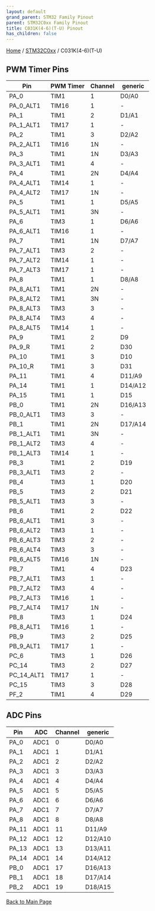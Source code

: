```yaml
---
layout: default
grand_parent: STM32 Family Pinout
parent: STM32C0xx Family Pinout
title: C031K(4-6)(T-U) Pinout
has_children: false
---
```


[Home](../../index) / [STM32C0xx](../index) / C031K(4-6)(T-U)

## PWM Timer Pins

| Pin | PWM Timer | Channel | generic |
| --- | --- | --- | --- |
| PA_0 | TIM1 | 1 | D0/A0 |
| PA_0_ALT1 | TIM16 | 1 | - |
| PA_1 | TIM1 | 2 | D1/A1 |
| PA_1_ALT1 | TIM17 | 1 | - |
| PA_2 | TIM1 | 3 | D2/A2 |
| PA_2_ALT1 | TIM16 | 1N | - |
| PA_3 | TIM1 | 1N | D3/A3 |
| PA_3_ALT1 | TIM1 | 4 | - |
| PA_4 | TIM1 | 2N | D4/A4 |
| PA_4_ALT1 | TIM14 | 1 | - |
| PA_4_ALT2 | TIM17 | 1N | - |
| PA_5 | TIM1 | 1 | D5/A5 |
| PA_5_ALT1 | TIM1 | 3N | - |
| PA_6 | TIM3 | 1 | D6/A6 |
| PA_6_ALT1 | TIM16 | 1 | - |
| PA_7 | TIM1 | 1N | D7/A7 |
| PA_7_ALT1 | TIM3 | 2 | - |
| PA_7_ALT2 | TIM14 | 1 | - |
| PA_7_ALT3 | TIM17 | 1 | - |
| PA_8 | TIM1 | 1 | D8/A8 |
| PA_8_ALT1 | TIM1 | 2N | - |
| PA_8_ALT2 | TIM1 | 3N | - |
| PA_8_ALT3 | TIM3 | 3 | - |
| PA_8_ALT4 | TIM3 | 4 | - |
| PA_8_ALT5 | TIM14 | 1 | - |
| PA_9 | TIM1 | 2 | D9 |
| PA_9_R | TIM1 | 2 | D30 |
| PA_10 | TIM1 | 3 | D10 |
| PA_10_R | TIM1 | 3 | D31 |
| PA_11 | TIM1 | 4 | D11/A9 |
| PA_14 | TIM1 | 1 | D14/A12 |
| PA_15 | TIM1 | 1 | D15 |
| PB_0 | TIM1 | 2N | D16/A13 |
| PB_0_ALT1 | TIM3 | 3 | - |
| PB_1 | TIM1 | 2N | D17/A14 |
| PB_1_ALT1 | TIM1 | 3N | - |
| PB_1_ALT2 | TIM3 | 4 | - |
| PB_1_ALT3 | TIM14 | 1 | - |
| PB_3 | TIM1 | 2 | D19 |
| PB_3_ALT1 | TIM3 | 2 | - |
| PB_4 | TIM3 | 1 | D20 |
| PB_5 | TIM3 | 2 | D21 |
| PB_5_ALT1 | TIM3 | 3 | - |
| PB_6 | TIM1 | 2 | D22 |
| PB_6_ALT1 | TIM1 | 3 | - |
| PB_6_ALT2 | TIM3 | 1 | - |
| PB_6_ALT3 | TIM3 | 2 | - |
| PB_6_ALT4 | TIM3 | 3 | - |
| PB_6_ALT5 | TIM16 | 1N | - |
| PB_7 | TIM1 | 4 | D23 |
| PB_7_ALT1 | TIM3 | 1 | - |
| PB_7_ALT2 | TIM3 | 4 | - |
| PB_7_ALT3 | TIM16 | 1 | - |
| PB_7_ALT4 | TIM17 | 1N | - |
| PB_8 | TIM3 | 1 | D24 |
| PB_8_ALT1 | TIM16 | 1 | - |
| PB_9 | TIM3 | 2 | D25 |
| PB_9_ALT1 | TIM17 | 1 | - |
| PC_6 | TIM3 | 1 | D26 |
| PC_14 | TIM3 | 2 | D27 |
| PC_14_ALT1 | TIM17 | 1 | - |
| PC_15 | TIM3 | 3 | D28 |
| PF_2 | TIM1 | 4 | D29 |


## ADC Pins

| Pin | ADC | Channel | generic |
| --- | --- | --- | --- |
| PA_0 | ADC1 | 0 | D0/A0 |
| PA_1 | ADC1 | 1 | D1/A1 |
| PA_2 | ADC1 | 2 | D2/A2 |
| PA_3 | ADC1 | 3 | D3/A3 |
| PA_4 | ADC1 | 4 | D4/A4 |
| PA_5 | ADC1 | 5 | D5/A5 |
| PA_6 | ADC1 | 6 | D6/A6 |
| PA_7 | ADC1 | 7 | D7/A7 |
| PA_8 | ADC1 | 8 | D8/A8 |
| PA_11 | ADC1 | 11 | D11/A9 |
| PA_12 | ADC1 | 12 | D12/A10 |
| PA_13 | ADC1 | 13 | D13/A11 |
| PA_14 | ADC1 | 14 | D14/A12 |
| PB_0 | ADC1 | 17 | D16/A13 |
| PB_1 | ADC1 | 18 | D17/A14 |
| PB_2 | ADC1 | 19 | D18/A15 |


[Back to Main Page](../../index)